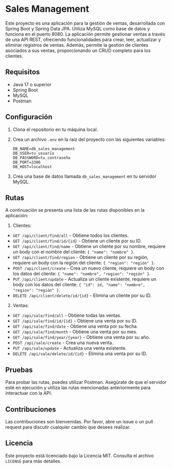 # Sales Management

Este proyecto es una aplicación para la gestión de ventas, desarrollada con Spring Boot y Spring Data JPA. Utiliza MySQL como base de datos y funciona en el puerto 8080. La aplicación permite gestionar ventas a través de una API REST, ofreciendo funcionalidades para crear, leer, actualizar y eliminar registros de ventas. Además, permite la gestión de clientes asociados a sus ventas, proporcionando un CRUD completo para los clientes.

## Requisitos

- Java 17 o superior
- Spring Boot
- MySQL
- Postman

## Configuración

1. Clona el repositorio en tu máquina local.
2. Crea un archivo `.env` en la raíz del proyecto con las siguientes variables:

   ```plaintext
   DB_NAME=db_sales_management
   DB_USER=tu_usuario
   DB_PASSWORD=tu_contraseña
   DB_PORT=3306
   DB_HOST=localhost
   ```

3. Crea una base de datos llamada `db_sales_management` en tu servidor MySQL.

## Rutas

A continuación se presenta una lista de las rutas disponibles en la aplicación:

1. Clientes:

- `GET /api/client/find/all` - Obtiene todos los clientes.
- `GET /api/client/find/id/{id}` - Obtiene un cliente por su ID.
- `GET /api/client/find/name` - Obtiene un cliente por su nombre, requiere un body con el nombre del cliente: `{ "name": "nombre" }`.
- `GET /api/client/find/region` - Obtiene un cliente por su región, requiere un body con la región del cliente: `{ "region": "región" }`.
- `POST /api/client/create` - Crea un nuevo cliente, requiere un body con los datos del cliente: `{ "name": "nombre", "region": "región" }`.
- `PUT /api/client/update` - Actualiza un cliente existente, requiere un body con los datos del cliente: `{ "id": id, "name": "nombre", "region": "región" }`.
- `DELETE /api/client/delete/id/{id}` - Elimina un cliente por su ID.

2. Ventas:

- `GET /api/sale/find/all` - Obtiene todas las ventas.
- `GET /api/sale/find/id/{id}` - Obtiene una venta por su ID.
- `GET /api/sale/find/date` - Obtiene una venta por su fecha.
- `GET /api/sale/find/month` - Obtiene una venta por su mes.
- `GET /api/sale/find/year/{year}` - Obtiene una venta por su año.
- `POST /api/sale/create` - Crea una nueva venta.
- `PUT /api/sale/update` - Actualiza una venta existente.
- `DELETE /api/sale/delete/id/{id}` - Elimina una venta por su ID.

## Pruebas

Para probar las rutas, puedes utilizar Postman. Asegúrate de que el servidor esté en ejecución y utiliza las rutas mencionadas anteriormente para interactuar con la API.

## Contribuciones

Las contribuciones son bienvenidas. Por favor, abre un issue o un pull request para discutir cualquier cambio que desees realizar.

## Licencia

Este proyecto está licenciado bajo la Licencia MIT. Consulta el archivo `LICENSE` para más detalles.
